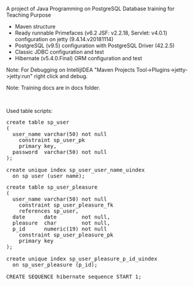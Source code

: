 <p>A project of Java Programming on PostgreSQL Database training for Teaching Purpose</p>

<ul>
    <li>Maven structure</li>
    <li>Ready runnable Primefaces (v6.2 JSF: v2.2.18, Servlet: v4.0.1) configuration on jetty (9.4.14.v20181114)</li>
    <li>PostgreSQL (v9.5) configuration with PostgreSQL Driver (42.2.5)</li>
    <li>Classic JDBC configuration and test</li>
    <li>Hibernate (v5.4.0.Final) ORM configuration and test</li>
</ul>

<p>Note: For Debugging on IntellijIDEA "Maven Projects Tool->Plugins->jetty->jetty:run" right click and debug.</p>

<p>Note: Training docs are in docs folder.</p>

</br>

<p>Used table scripts:</p>

<pre>
create table sp_user
(
  user_name varchar(50) not null
    constraint sp_user_pk
    primary key,
  password  varchar(50) not null
);

create unique index sp_user_user_name_uindex
  on sp_user (user_name);
</pre>

<pre>
create table sp_user_pleasure
(
  user_name varchar(50) not null
    constraint sp_user_pleasure_fk
    references sp_user,
  date      date        not null,
  pleasure  char        not null,
  p_id      numeric(19) not null
    constraint sp_user_pleasure_pk
    primary key
);

create unique index sp_user_pleasure_p_id_uindex
  on sp_user_pleasure (p_id);
  
CREATE SEQUENCE hibernate_sequence START 1;
</pre>

